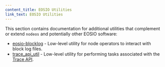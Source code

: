 ```yaml
---
content_title: EOSIO Utilities
link_text: EOSIO Utilities
---
```


This section contains documentation for additional utilities that complement or extend `nodeos` and potentially other EOSIO software:

* [eosio-blocklog](eosio-blocklog.md) - Low-level utility for node operators to interact with block log files.
* [trace_api_util](trace_api_util.md) - Low-level utility for performing tasks associated with the [Trace API](../01_nodeos/03_plugins/trace_api_plugin/index.md).
